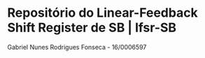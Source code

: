 # Repositório do Linear-Feedback Shift Register de SB | lfsr-SB

Gabriel Nunes Rodrigues Fonseca - 16/0006597
